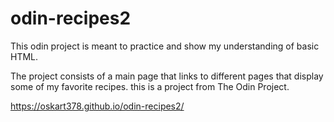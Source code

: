 # odin-recipes2

This odin project is meant to practice and show my understanding of basic HTML.

The project consists of a main page that links to different pages that display some of 
my favorite recipes. this is a project from The Odin Project.

https://oskart378.github.io/odin-recipes2/
